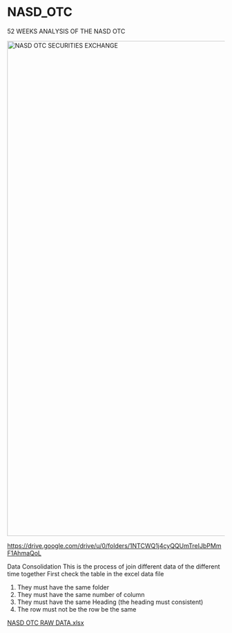 # NASD_OTC
52 WEEKS ANALYSIS OF THE NASD OTC


<img width="2200" height="1145" alt="NASD OTC SECURITIES EXCHANGE" src="https://github.com/user-attachments/assets/77f8fffd-c657-43d9-8ad1-c5dcff7230d4" />

https://drive.google.com/drive/u/0/folders/1NTCWQ1j4cyQQUmTreIJbPMmF1AhmaQoL

Data Consolidation
This is the process of join different data of the different time together
First check the table in the excel data file
1.	They must have the same folder
2.	They must have the same number of column
3.	They must have the same Heading (the heading must consistent)
4.	The row must not be the row be the same

[NASD OTC RAW DATA.xlsx](https://github.com/user-attachments/files/23009821/NASD.OTC.RAW.DATA.xlsx)
